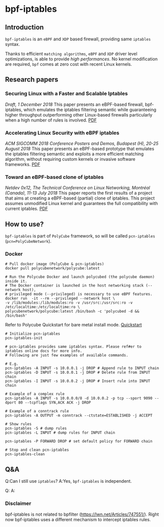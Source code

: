 # bpf-iptables

## Introduction

`bpf-iptables` is an `eBPF` and `XDP` based firewall, providing same `iptables` syntax.

Thanks to efficient `matching algorithms`, `eBPF` and `XDP` driver level optimizations, is able to provide *high performances*.
No kernel modification are required, `bpf` comes at zero cost with recent Linux kernels.

## Research papers

### Securing Linux with a Faster and Scalable Iptables
*Draft, 1 December 2018*
This paper presents an eBPF-based firewall, bpf-iptables, which emulates the iptables filtering semantic while guaranteeing higher throughput outperforming other Linux-based firewalls particularly when a high number of rules is involved.
[PDF](https://mbertrone.github.io/documents/21-Securing_Linux_with_a_Faster_and_Scalable_Iptables.pdf)

### Accelerating Linux Security with eBPF iptables
*ACM SIGCOMM 2018 Conference Posters and Demos, Budapest (H), 20-25 August 2018*
This paper presents an eBPF-based prototype that emulates the iptables filtering semantic and exploits a more efficient matching algorithm, without requiring custom kernels or invasive software frameworks.
[PDF](https://mbertrone.github.io/documents/19-eBPF-Iptables-Demo.pdf)

### Toward an eBPF-based clone of iptables
*Netdev 0x12, The Technical Conference on Linux Networking, Montréal (Canada), 11-13 July 2018*
This paper reports the first results of a project that aims at creating a eBPF-based (partial) clone of iptables. This project assumes unmodified Linux kernel and guarantees the full compatibility with current iptables.
[PDF](https://mbertrone.github.io/documents/20-eBPF-Iptables-Netdev.pdf)

## How to use?

`bpf-iptables` is part of `PolyCube` framework, so will be called `pcn-iptables` (`pcn=PolyCubeNetwork`).

### Docker

```
# Pull docker image (PolyCube & pcn-iptables)
docker pull polycubenetwork/polycube:latest

# Run the Polycube Docker and launch polycubed (the polycube daemon) inside it.
# The Docker container is launched in the host networking stack (--network host),
# privileged mode (--privileged) is necessary to use eBPF features.
docker run  -it --rm --privileged --network host \
-v /lib/modules:/lib/modules:ro -v /usr/src:/usr/src:ro -v /etc/localtime:/etc/localtime:ro \
polycubenetwork/polycube:latest /bin/bash -c 'polycubed -d && /bin/bash'

```

Refer to Polycube Quickstart for bare metal install mode. [Quickstart](https://github.com/polycube-network/polycube/blob/master/Documentation/quickstart.rst#quick-start)


```
# Initialize pcn-iptables
pcn-iptables-init
```

```
# pcn-iptables provides same iptables syntax. Please ref#er to iptables online docs for more info.
# Following are just few examples of available commands.

# E.g.
pcn-iptables -A INPUT -s 10.0.0.1 -j DROP # Append rule to INPUT chain
pcn-iptables -D INPUT -s 10.0.0.1 -j DROP # Delete rule from INPUT chain
pcn-iptables -I INPUT -s 10.0.0.2 -j DROP # Insert rule into INPUT chain

# Example of a complex rule
pcn-iptables -A INPUT -s 10.0.0.0/8 -d 10.0.0.2 -p tcp --sport 9090 --dport 80 --tcpflags SYN,ACK ACK -j DROP

# Example of a conntrack rule
pcn-iptables -A OUTPUT -m conntrack --ctstate=ESTABLISHED -j ACCEPT

# Show rules
pcn-iptables -S # dump rules
pcn-iptables -L INPUT # dump rules for INPUT chain

pcn-iptables -P FORWARD DROP # set default policy for FORWARD chain

```

```
# Stop and clean pcn-iptables
pcn-iptables-clean
```

## Q&A
Q:Can I still use `iptables`?
A:Yes, `bpf-iptables` is independent.

Q:
A:


### Disclaimer

bpf-iptables is not related to bpfilter (https://lwn.net/Articles/747551/).
Right now bpf-iptables uses a different mechanism to intercept iptables rules.
